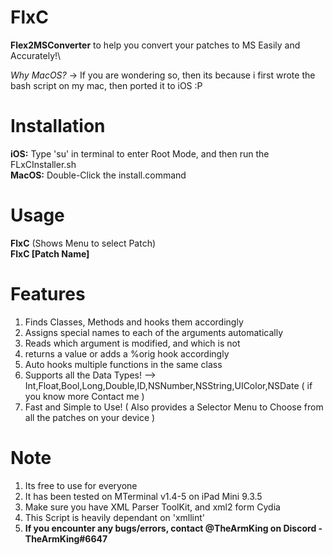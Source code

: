 # FlxC
<b>Flex2MSConverter</b> to help you convert your patches to MS Easily and Accurately!\

*Why MacOS?* -> If you are wondering so, then its because i first wrote the bash script on my mac, then ported it to iOS :P 

# Installation
<b>iOS:</b> Type 'su' in terminal to enter Root Mode, and then run the FLxCInstaller.sh\
<b>MacOS:</b> Double-Click the install.command

# Usage
<b>FlxC</b> (Shows Menu to select Patch)\
<b>FlxC [Patch Name]</b>

# Features
1) Finds Classes, Methods and hooks them accordingly
2) Assigns special names to each of the arguments automatically
3) Reads which argument is modified, and which is not
4) returns a value or adds a %orig hook accordingly
5) Auto hooks multiple functions in the same class
6) Supports all the Data Types! --> Int,Float,Bool,Long,Double,ID,NSNumber,NSString,UIColor,NSDate ( if you know more Contact me )
7) Fast and Simple to Use! ( Also provides a Selector Menu to Choose from all the patches on your device )

# Note
1) Its free to use for everyone
2) It has been tested on MTerminal v1.4-5 on iPad Mini 9.3.5
3) Make sure you have XML Parser ToolKit, and xml2 form Cydia
4) This Script is heavily dependant on 'xmllint'
5) <b>If you encounter any bugs/errors, contact @TheArmKing on Discord - TheArmKing#6647</b>
